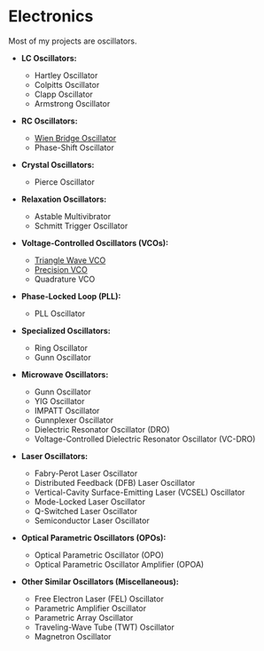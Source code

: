 # Electronics

Most of my projects are oscillators. 

- **LC Oscillators:**
  - Hartley Oscillator
  - Colpitts Oscillator
  - Clapp Oscillator
  - Armstrong Oscillator

- **RC Oscillators:**
  - [Wien Bridge Oscillator](https://newell.github.io/projects/electronics/wien-bridge)
  - Phase-Shift Oscillator

- **Crystal Oscillators:**
  - Pierce Oscillator

- **Relaxation Oscillators:**
  - Astable Multivibrator
  - Schmitt Trigger Oscillator

- **Voltage-Controlled Oscillators (VCOs):**
  - [Triangle Wave VCO](https://newell.github.io/projects/electronics/triangle-wave-vco)
  - [Precision VCO](https://newell.github.io/projects/electronics/precision-vco)
  - Quadrature VCO

- **Phase-Locked Loop (PLL):**
  - PLL Oscillator

- **Specialized Oscillators:**
  - Ring Oscillator
  - Gunn Oscillator

- **Microwave Oscillators:**
  - Gunn Oscillator
  - YIG Oscillator
  - IMPATT Oscillator
  - Gunnplexer Oscillator
  - Dielectric Resonator Oscillator (DRO)
  - Voltage-Controlled Dielectric Resonator Oscillator (VC-DRO)

- **Laser Oscillators:**
  - Fabry-Perot Laser Oscillator
  - Distributed Feedback (DFB) Laser Oscillator
  - Vertical-Cavity Surface-Emitting Laser (VCSEL) Oscillator
  - Mode-Locked Laser Oscillator
  - Q-Switched Laser Oscillator
  - Semiconductor Laser Oscillator

- **Optical Parametric Oscillators (OPOs):**
  - Optical Parametric Oscillator (OPO)
  - Optical Parametric Oscillator Amplifier (OPOA)

- **Other Similar Oscillators (Miscellaneous):**
  - Free Electron Laser (FEL) Oscillator
  - Parametric Amplifier Oscillator
  - Parametric Array Oscillator
  - Traveling-Wave Tube (TWT) Oscillator
  - Magnetron Oscillator
